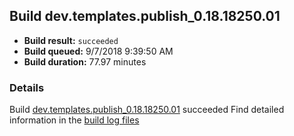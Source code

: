 ## Build dev.templates.publish_0.18.18250.01
- **Build result:** `succeeded`
- **Build queued:** 9/7/2018 9:39:50 AM
- **Build duration:** 77.97 minutes
### Details
Build [dev.templates.publish_0.18.18250.01](https://winappstudio.visualstudio.com/web/build.aspx?pcguid=a4ef43be-68ce-4195-a619-079b4d9834c2&builduri=vstfs%3a%2f%2f%2fBuild%2fBuild%2f26230) succeeded
Find detailed information in the [build log files](https://uwpctdiags.blob.core.windows.net/buildlogs/dev.templates.publish_0.18.18250.01_logs.zip)
